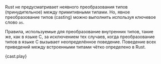 Rust не предусматривает неявного преобразования типов (принудительное) между примитивными типами.
Но, явное преобразование типов (casting) можно выполнить используя ключевое слово `as`.

Правила, используемые для преобразование внутренних типов, такие же, как в языке C,
за исключением тех случаев, когда преобразование типов в языке C
вызывает неопределённое поведение.
Поведение всех приведений между встроенными типами чётко определено в Rust.

{cast.play}
